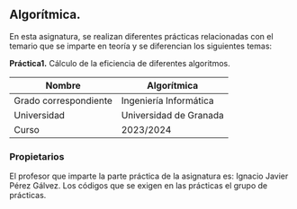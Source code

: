 ## Algorítmica.

En esta asignatura, se realizan diferentes prácticas relacionadas con el temario que se imparte en teoría y se diferencian los siguientes temas:

**Práctica1.** Cálculo de la eficiencia de diferentes algoritmos.

| Nombre                | Algorítmica                                               |
| --------------------- | --------------------------------------------------------- |
| Grado correspondiente | Ingeniería Informática                                    |
| Universidad           | Universidad de Granada                                    |
| Curso                 | 2023/2024                                                 |




### Propietarios
El profesor que imparte la parte práctica de la asignatura es: Ignacio Javier Pérez Gálvez.
Los códigos que se exigen en las prácticas el grupo de prácticas.

